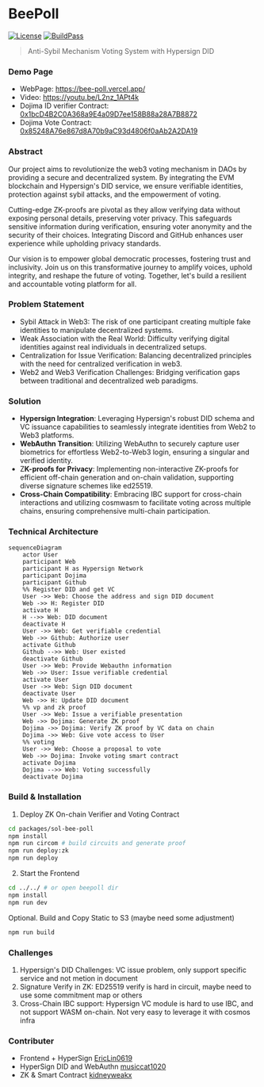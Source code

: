 <p align="center">
<h1>BeePoll</h1>

[![License](https://img.shields.io/badge/License-Apache_2.0-blue.svg)](./LICENSE) [![BuildPass](https://img.shields.io/badge/build-pass-green)](./actions)

</p>

> Anti-Sybil Mechanism Voting System with Hypersign DID

### Demo Page
- WebPage: https://bee-poll.vercel.app/ 
- Video: https://youtu.be/L2nz_1APt4k
- Dojima ID verifier Contract: [0x1bcD4B2C0A368a9E4a09D7ee158B88a28A7B8872](https://doj-bex-test.dojima.network/address/0x1bcD4B2C0A368a9E4a09D7ee158B88a28A7B8872#code)
- Dojima Vote Contract: [0x85248A76e867d8A70b9aC93d4806f0aAb2A2DA19](https://doj-bex-test.dojima.network/address/0x85248A76e867d8A70b9aC93d4806f0aAb2A2DA19#code)

### Abstract
Our project aims to revolutionize the web3 voting mechanism in DAOs by providing a secure and decentralized system. By integrating the EVM blockchain and Hypersign's DID service, we ensure verifiable identities, protection against sybil attacks, and the empowerment of voting.

Cutting-edge ZK-proofs are pivotal as they allow verifying data without exposing personal details, preserving voter privacy. This safeguards sensitive information during verification, ensuring voter anonymity and the security of their choices. Integrating Discord and GitHub enhances user experience while upholding privacy standards. 

Our vision is to empower global democratic processes, fostering trust and inclusivity. Join us on this transformative journey to amplify voices, uphold integrity, and reshape the future of voting. Together, let's build a resilient and accountable voting platform for all.

### Problem Statement
- Sybil Attack in Web3: The risk of one participant creating multiple fake identities to manipulate decentralized systems.
- Weak Association with the Real World: Difficulty verifying digital identities against real individuals in decentralized setups.
- Centralization for Issue Verification: Balancing decentralized principles with the need for centralized verification in web3.
- Web2 and Web3 Verification Challenges: Bridging verification gaps between traditional and decentralized web paradigms.

### Solution
- **Hypersign Integration**: Leveraging Hypersign's robust DID schema and VC issuance capabilities to seamlessly integrate identities from Web2 to Web3 platforms.
- **WebAuthn Transition**: Utilizing WebAuthn to securely capture user biometrics for effortless Web2-to-Web3 login, ensuring a singular and verified identity.
- Z**K-proofs for Privacy**: Implementing non-interactive ZK-proofs for efficient off-chain generation and on-chain validation, supporting diverse signature schemes like ed25519.
- **Cross-Chain Compatibility**: Embracing IBC support for cross-chain interactions and utilizing cosmwasm to facilitate voting across multiple chains, ensuring comprehensive multi-chain participation.

### Technical Architecture
```mermaid
sequenceDiagram
    actor User
    participant Web
    participant H as Hypersign Network
    participant Dojima
    participant Github
    %% Register DID and get VC
    User ->> Web: Choose the address and sign DID document
    Web ->> H: Register DID
    activate H
    H -->> Web: DID document
    deactivate H
    User ->> Web: Get verifiable credential
    Web ->> Github: Authorize user
    activate Github
    Github -->> Web: User existed
    deactivate Github
    User ->> Web: Provide Webauthn information
    Web ->> User: Issue verifiable credential
    activate User
    User ->> Web: Sign DID document
    deactivate User
    Web ->> H: Update DID document
    %% vp and zk proof
    User ->> Web: Issue a verifiable presentation
    Web ->> Dojima: Generate ZK proof
    Dojima ->> Dojima: Verify ZK proof by VC data on chain
    Dojima ->> Web: Give vote access to User
    %% voting
    User ->> Web: Choose a proposal to vote
    Web ->> Dojima: Invoke voting smart contract
    activate Dojima
    Dojima -->> Web: Voting successfully
    deactivate Dojima
```

### Build & Installation

1. Deploy ZK On-chain Verifier and Voting Contract 
``` bash
cd packages/sol-bee-poll
npm install
npm run circom # build circuits and generate proof
npm run deploy:zk
npm run deploy
```

2. Start the Frontend
```bash
cd ../../ # or open beepoll dir
npm install
npm run dev
```

Optional. Build and Copy Static to S3 (maybe need some adjustment)
```bash
npm run build
```

### Challenges

1. Hypersign's DID Challenges: VC issue problem, only support specific service and not metion in document
2. Signature Verify in ZK: ED25519 verify is hard in circuit, maybe need to use some commitment map or others
3. Cross-Chain IBC support: Hypersign VC module is hard to use IBC, and not support WASM on-chain. Not very easy to leverage it with cosmos infra

### Contributer
- Frontend + HyperSign [EricLin0619](https://github.com/EricLin0619)
- HyperSign DID and WebAuthn [musiccat1020](https://github.com/musicat1020)
- ZK & Smart Contract [kidneyweakx](https://github.com/kidneyweakx)
